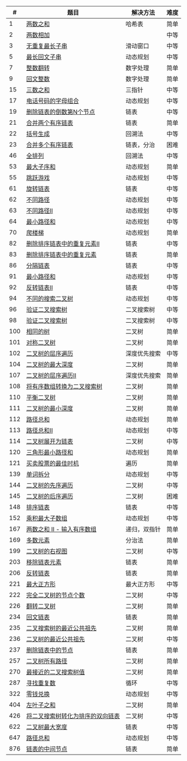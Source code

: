 | # | 题目 | 解决方法 | 难度 |
|---| ----- | -------- | ---------- |
|1|[两数之和](https://github.com/enjoycgr/leetcode/blob/master/1/1.go)|哈希表|简单
|2|[两数相加](https://github.com/enjoycgr/leetcode/blob/master/2/2.go)| |中等
|3|[无重复最长子串](https://github.com/enjoycgr/leetcode/blob/master/3/3.go)|滑动窗口|中等
|5|[最长回文子串](https://github.com/enjoycgr/leetcode/blob/master/5/5.go)|动态规划|中等
|7|[整数翻转](https://github.com/enjoycgr/leetcode/blob/master/7/7.go)|数字处理|简单
|9|[回文整数](https://github.com/enjoycgr/leetcode/blob/master/9/9.go)|数字处理|简单
|15|[三数之和](https://github.com/enjoycgr/leetcode/blob/master/15/15.go)|三指针|中等
|17|[电话号码的字母组合](https://github.com/enjoycgr/leetcode/blob/master/3/3.go)|动态规划|中等
|19|[删除链表的倒数第N个节点](https://github.com/enjoycgr/leetcode/blob/master/19/19.go)|链表|中等
|21|[合并两个有序链表](https://github.com/enjoycgr/leetcode/blob/master/21/21.go)|链表|简单
|22|[括号生成](https://github.com/enjoycgr/leetcode/blob/master/22/22.go)|回溯法|中等
|23|[合并多个有序链表](https://github.com/enjoycgr/leetcode/blob/master/23/23.go)|链表，分治|困难
|46|[全排列](https://github.com/enjoycgr/leetcode/blob/master/46/46.go)|回溯法|中等
|53|[最大子序和](https://github.com/enjoycgr/leetcode/blob/master/53/53.go)|动态规划|简单
|55|[跳跃游戏](https://github.com/enjoycgr/leetcode/blob/master/55/55.go)|动态规划|中等
|61|[旋转链表](https://github.com/enjoycgr/leetcode/blob/master/61/61.go)|链表|中等
|62|[不同路径](https://github.com/enjoycgr/leetcode/blob/master/62/62.go)|动态规划|中等
|63|[不同路径II](https://github.com/enjoycgr/leetcode/blob/master/63/63.go)|动态规划|中等
|64|[最小路径和](https://github.com/enjoycgr/leetcode/blob/master/64/64.go)|动态规划|中等
|70|[爬楼梯](https://github.com/enjoycgr/leetcode/blob/master/70/70.go)|动态规划|简单
|82|[删除排序链表中的重复元素II](https://github.com/enjoycgr/leetcode/blob/master/82/82.go)|链表|中等
|83|[删除排序链表中的重复元素](https://github.com/enjoycgr/leetcode/blob/master/83/83.go)|链表|简单
|86|[分隔链表](https://github.com/enjoycgr/leetcode/blob/master/86/86.go)|链表|中等
|91|[最小路径和](https://github.com/enjoycgr/leetcode/blob/master/91/91.go)|动态规划|中等
|92|[反转链表II](https://github.com/enjoycgr/leetcode/blob/master/92/92.go)|链表|中等
|94|[不同的搜索二叉树](https://github.com/enjoycgr/leetcode/blob/master/94/94.go)|动态规划|中等
|96|[验证二叉搜索树](https://github.com/enjoycgr/leetcode/blob/master/98/98.go)|二叉搜索树|中等
|98|[验证二叉搜索树](https://github.com/enjoycgr/leetcode/blob/master/98/98.go)|二叉搜索树|中等
|100|[相同的树](https://github.com/enjoycgr/leetcode/blob/master/100/100.go)|二叉树|简单
|101|[对称二叉树](https://github.com/enjoycgr/leetcode/blob/master/101/101.go)|二叉树|简单
|102|[二叉树的层序遍历](https://github.com/enjoycgr/leetcode/blob/master/102/102.go)|深度优先搜索|中等
|104|[二叉树的最大深度](https://github.com/enjoycgr/leetcode/blob/master/104/104.go)|二叉树|简单
|107|[二叉树的层序遍历II](https://github.com/enjoycgr/leetcode/blob/master/107/107.go)|深度优先搜索|简单
|108|[将有序数组转换为二叉搜索树](https://github.com/enjoycgr/leetcode/blob/master/108/108.go)|二叉树|简单
|110|[平衡二叉树](https://github.com/enjoycgr/leetcode/blob/master/110/110.go)|二叉树|简单
|111|[二叉树的最小深度](https://github.com/enjoycgr/leetcode/blob/master/111/111.go)|二叉树|简单
|112|[路径总和](https://github.com/enjoycgr/leetcode/blob/master/112/112.go)|动态规划|简单
|113|[路径总和II](https://github.com/enjoycgr/leetcode/blob/master/113/113.go)|动态规划|中等
|114|[二叉树展开为链表](https://github.com/enjoycgr/leetcode/blob/master/114/114.go)|二叉树|中等
|120|[三角形最小路径和](https://github.com/enjoycgr/leetcode/blob/master/120/120.go)|动态规划|简单
|121|[买卖股票的最佳时机](https://github.com/enjoycgr/leetcode/blob/master/121/121.go)|遍历|简单
|139|[单词拆分](https://github.com/enjoycgr/leetcode/blob/master/139/139.go)|动态规划|中等
|144|[二叉树的先序遍历](https://github.com/enjoycgr/leetcode/blob/master/144/144.go)|二叉树|中等
|145|[二叉树的后序遍历](https://github.com/enjoycgr/leetcode/blob/master/145/145.go)|二叉树|困难
|148|[排序链表](https://github.com/enjoycgr/leetcode/blob/master/148/148.go)|链表|中等
|152|[乘积最大子数组](https://github.com/enjoycgr/leetcode/blob/master/152/152.go)|动态规划|中等
|167|[两数之和 II - 输入有序数组](https://github.com/enjoycgr/leetcode/blob/master/167/167.go)|递归，双指针|简单
|169|[多数元素](https://github.com/enjoycgr/leetcode/blob/master/169/169.go)|分治法|简单
|199|[二叉树的右视图](https://github.com/enjoycgr/leetcode/blob/master/199/199.go)|二叉树|中等
|203|[移除链表元素](https://github.com/enjoycgr/leetcode/blob/master/203/203.go)|链表|简单
|206|[反转链表](https://github.com/enjoycgr/leetcode/blob/master/206/206.go)|链表|简单
|221|[ 最大正方形](https://github.com/enjoycgr/leetcode/blob/master/221/221.go)|最大正方形|中等
|222|[完全二叉树的节点个数](https://github.com/enjoycgr/leetcode/blob/master/222/222.go)|二叉树|中等
|226|[翻转二叉树](https://github.com/enjoycgr/leetcode/blob/master/226/226.go)|二叉树|简单
|234|[回文链表](https://github.com/enjoycgr/leetcode/blob/master/234/234.go)|链表|简单
|235|[二叉搜索树的最近公共祖先](https://github.com/enjoycgr/leetcode/blob/master/235/235.go)|二叉树|简单
|236|[二叉树的最近公共祖先](https://github.com/enjoycgr/leetcode/blob/master/236/236.go)|二叉树|中等
|237|[删除链表中的节点](https://github.com/enjoycgr/leetcode/blob/master/237/237.go)|链表|简单
|257|[二叉树所有路径](https://github.com/enjoycgr/leetcode/blob/master/257/257.go)|二叉树|简单
|270|[最接近的二叉搜索树值](https://github.com/enjoycgr/leetcode/blob/master/270/270.go)|二叉树|简单
|287|[寻找重复数](https://github.com/enjoycgr/leetcode/blob/master/287/287.go)|循环|中等
|322|[零钱兑换](https://github.com/enjoycgr/leetcode/blob/master/322/322.go)|动态规划|中等
|404|[左叶子之和](https://github.com/enjoycgr/leetcode/blob/master/404/404.go)|二叉树|简单
|426|[将二叉搜索树转化为排序的双向链表](https://github.com/enjoycgr/leetcode/blob/master/426/426.go)|二叉树|中等
|622|[二叉树最大宽度](https://github.com/enjoycgr/leetcode/blob/master/622/622.go)|链表|中等
|647|[路径总和](https://github.com/enjoycgr/leetcode/blob/master/647/647.go)|动态规划|中等
|876|[链表的中间节点](https://github.com/enjoycgr/leetcode/blob/master/876/876.go)|链表|简单



